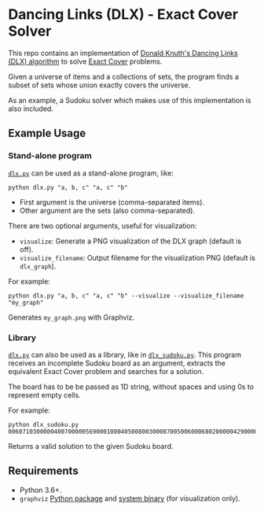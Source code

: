 # Dancing Links (DLX) - Exact Cover Solver

This repo contains an implementation of
[Donald Knuth's Dancing Links (DLX) algorithm](https://en.wikipedia.org/wiki/Dancing_Links)
to solve [Exact Cover](https://en.wikipedia.org/wiki/Exact_cover) problems.

Given a universe of items and a collections of sets, the program finds a subset
of sets whose union exactly covers the universe.

As an example, a Sudoku solver which makes use of this implementation is also
included.

## Example Usage

### Stand-alone program

[`dlx.py`](https://github.com/sc546/dlx/blob/main/dlx.py) can be used as a
stand-alone program, like:

```
python dlx.py "a, b, c" "a, c" "b"
```

- First argument is the universe (comma-separated items).
- Other argument are the sets (also comma-separated).

There are two optional arguments, useful for visualization:
- `visualize`: Generate a PNG visualization of the DLX graph (default is off).
- `visualize_filename`: Output filename for the visualization PNG (default is
`dlx_graph`).

For example:

```
python dlx.py "a, b, c" "a, c" "b" --visualize --visualize_filename "my_graph"
```

Generates `my_graph.png` with Graphviz.


### Library

[`dlx.py`](https://github.com/sc546/dlx/blob/main/dlx.py) can also be used as a
library, like in [`dlx_sudoku.py`](https://github.com/sc546/dlx/blob/main/dlx_sudoku.py).
This program receives an incomplete Sudoku board as an argument, extracts the
equivalent Exact Cover problem and searches for a solution.

The board has to be be passed as 1D string, without spaces and using 0s to
represent empty cells.

For example:

```
python dlx_sudoku.py 006071030000040070000056900010004050080030000700500600068020000042900007097003500
```

Returns a valid solution to the given Sudoku board.

## Requirements

- Python 3.6+.
- `graphviz` [Python package](https://pypi.org/project/graphviz/) and
[system binary](https://graphviz.org/) (for visualization only).

